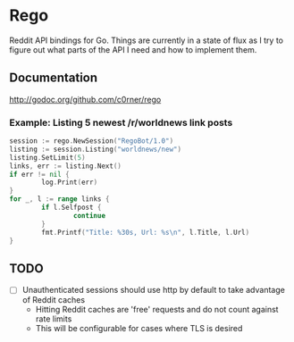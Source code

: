 # Rego
Reddit API bindings for Go. Things are currently in a state of flux as I try to figure out what parts of the API I need and how to implement them.

## Documentation
http://godoc.org/github.com/c0rner/rego

### Example: Listing 5 newest /r/worldnews link posts
```go
session := rego.NewSession("RegoBot/1.0")
listing := session.Listing("worldnews/new")
listing.SetLimit(5)
links, err := listing.Next()
if err != nil {
        log.Print(err)
}
for _, l := range links {
        if l.Selfpost {
                continue
        }
        fmt.Printf("Title: %30s, Url: %s\n", l.Title, l.Url)
}
```

## TODO
- [ ] Unauthenticated sessions should use http by default to take advantage of Reddit caches
  - Hitting Reddit caches are 'free' requests and do not count against rate limits
  - This will be configurable for cases where TLS is desired
